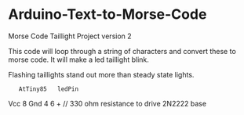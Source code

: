# Arduino-Text-to-Morse-Code

Morse Code Taillight Project version 2

This code will loop through a string of characters and convert these
to morse code. It will make a led taillight blink.

Flashing taillights stand out more than steady state lights.


       AtTiny85   ledPin
Vcc      8
Gnd      4
         6          +      // 330 ohm resistance to drive 2N2222 base
